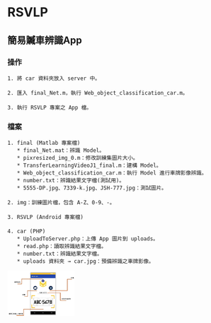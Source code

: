 # RSVLP
## 簡易贓車辨識App

### 操作
```
1. 將 car 資料夾放入 server 中。

2. 匯入 final_Net.m，執行 Web_object_classification_car.m。

3. 執行 RSVLP 專案之 App 檔。
```

### 檔案
```
1. final (Matlab 專案檔)
   * final_Net.mat：辨識 Model。
   * pixresized_img_0.m：修改訓練集圖片大小。
   * TransferLearningVideoJ1_final.m：建構 Model。
   * Web_object_classification_car.m：執行 Model 進行車牌影像辨識。
   * number.txt：辨識結果文字檔(測試用)。
   * 5555-DP.jpg、7339-k.jpg、JSH-777.jpg：測試圖片。
   
2. img：訓練圖片檔，包含 A-Z、0-9、-。

3. RSVLP (Android 專案檔)

4. car (PHP)
   * UploadToServer.php：上傳 App 圖片到 uploads。
   * read.php：讀取辨識結果文字檔。
   * number.txt：辨識結果文字檔。
   * uploads 資料夾 → car.jpg：預備辨識之車牌影像。
```

<img width="30%" height="30%" src="https://github.com/a10423006/RSVLP/blob/master/img/%E5%9C%96%E7%89%87%201.png">